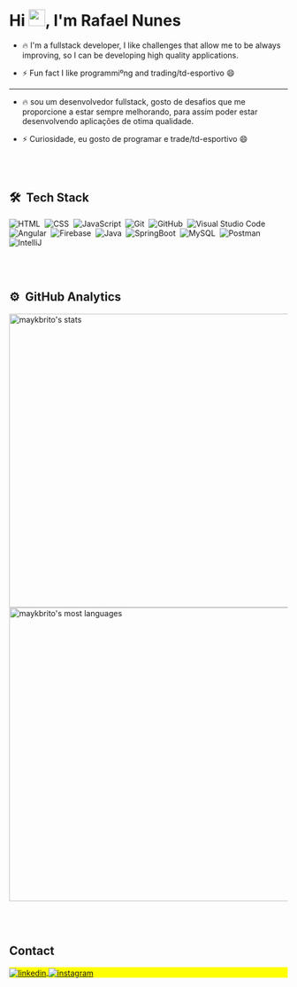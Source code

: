 
<h1 align="left">Hi <img src="https://raw.githubusercontent.com/kaueMarques/kaueMarques/master/hi.gif" height="30px">, I'm Rafael Nunes</h1>


- 🔥 I'm a fullstack developer, I like challenges that allow me to be always improving, so I can be developing high quality applications.

- ⚡ Fun fact I like programmiºng and trading/td-esportivo 😄


-  - - - - - - - - - - - - - - - - 
               

- 🔥 sou um desenvolvedor fullstack, gosto de desafios que me proporcione a estar sempre melhorando, para assim poder estar desenvolvendo aplicações de otima qualidade.  

- ⚡ Curiosidade, eu gosto de programar e trade/td-esportivo 😄



<br><br>

## 🛠 &nbsp;Tech Stack


![HTML](https://img.shields.io/badge/-HTML-05122A?style=flat&logo=HTML5)&nbsp;
![CSS](https://img.shields.io/badge/-CSS-05122A?style=flat&logo=CSS3&logoColor=1572B6)&nbsp;
![JavaScript](https://img.shields.io/badge/-JavaScript-05122A?style=flat&logo=javascript)&nbsp;
![Git](https://img.shields.io/badge/-Git-05122A?style=flat&logo=git)&nbsp;
![GitHub](https://img.shields.io/badge/-GitHub-05122A?style=flat&logo=github)&nbsp;
![Visual Studio Code](https://img.shields.io/badge/-Visual%20Studio%20Code-05122A?style=flat&logo=visual-studio-code&logoColor=007ACC)&nbsp;
![Angular](https://img.shields.io/badge/-Angular-05122A?style=flat&logo=angular)&nbsp;
![Firebase](https://img.shields.io/badge/-Firebase-05122A?style=flat&logo=Firebase)&nbsp;
![Java](https://img.shields.io/badge/-java-05122A?style=flat&logo=java)&nbsp;
![SpringBoot](https://img.shields.io/badge/-SpringBoot-05122A?style=flat&logo=springboot)&nbsp;
![MySQL](https://img.shields.io/badge/-MySQL-05122A?style=flat&logo=MySQL)&nbsp;
![Postman](https://img.shields.io/badge/-postman-05122A?style=flat&logo=postman)&nbsp;
![IntelliJ](https://img.shields.io/badge/-intellij-05122A?style=flat&logo=intellij)&nbsp;

<br><br>

## ⚙️ &nbsp;GitHub Analytics

<p align="left">
<img width="530em" src="https://github-readme-stats.vercel.app/api?username=DKFAEL&show_icons=true&theme=vision-friendly-dark" alt="maykbrito's stats"/>
<img width="530em" src="https://github-readme-stats.vercel.app/api/top-langs/?username=DKFAEL&layout=compact&theme=vision-friendly-dark" alt="maykbrito's most languages"/>
</p>


<br><br>

## Contact

<p align="left" style="background:yellow">
<a href="https://www.linkedin.com/in/rafael-nunes-a7854a250/" target="_blank">
  <img align="center" src="https://img.shields.io/badge/-Linkedin-05122A?style=flat&logo=linkedin" alt="linkedin"/>
</a>
<a href="https://www.instagram.com/dk_fael/" target="_blank">
 <img align="center" src="https://img.shields.io/badge/-Instagram-05122A?style=flat&logo=instagram" alt="instagram"/>
</a>
</p>

<!--

<img width="490em" src="https://github-readme-twitter-gazf.vercel.app/api?id=maykbrito&layout=wide&show_reply=off&show_retweet=off" />


**maykbrito/maykbrito** is a ✨ _special_ ✨ repository because its `README.md` (this file) appears on your GitHub profile.

Here are some ideas to get you started:

- 🔭 I’m currently working on ...
- 🌱 I’m currently learning ...
- 👯 I’m looking to collaborate on ...
- 🤔 I’m looking for help with ...
- 💬 Ask me about ...
- 📫 How to reach me: ...
- 😄 Pronouns: ...
- ⚡ Fun fact: ...
-->


<!-- ![snake gif](https://github.com/DKFAEL/DKFAEL/blob/output/github-contribution-grid-snake.svg) -->
